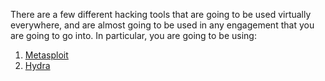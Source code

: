 There are a few different hacking tools that are going to be used virtually everywhere, and are almost going to be used in any engagement that you are going to go into. In particular, you are going to be using:

1. [Metasploit](https://www.metasploit.com/) 
2. [Hydra](https://www.kali.org/tools/hydra/)
